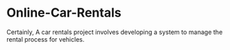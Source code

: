 # Online-Car-Rentals
Certainly, A car rentals project involves developing a system to manage the rental process for vehicles.

